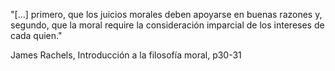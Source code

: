 "[...] primero, que los juicios morales deben apoyarse en buenas razones y, segundo, que la moral require la consideración imparcial de los intereses de cada quien."

James Rachels, Introducción a la filosofía moral, p30-31